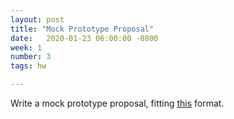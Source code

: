 ```yaml
---
layout: post
title: "Mock Prototype Proposal"
date:   2020-01-23 06:00:00 -0800
week: 1
number: 3
tags: hw

---
```


Write a mock prototype proposal, fitting [this]({{site.url}}2019/09/12/proposals.html) format.

